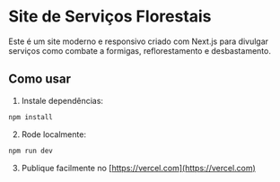 # Site de Serviços Florestais

Este é um site moderno e responsivo criado com Next.js para divulgar serviços como combate a formigas, reflorestamento e desbastamento.

## Como usar

1. Instale dependências:
```bash
npm install
```

2. Rode localmente:
```bash
npm run dev
```

3. Publique facilmente no [https://vercel.com](https://vercel.com)
